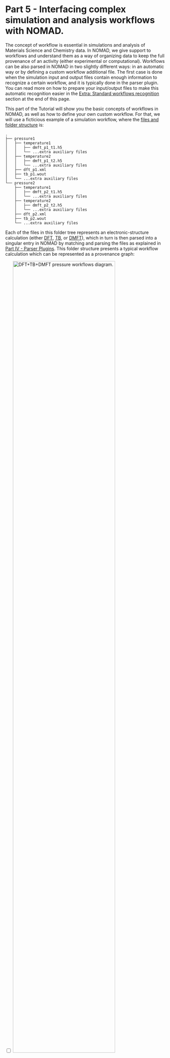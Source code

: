# Part 5 - Interfacing complex simulation and analysis workflows with NOMAD.

The concept of workflow is essential in simulations and analysis of Materials Science and Chemistry data. In NOMAD, we give support to workflows and understand them as a way of organizing data to keep the full provenance of an activity (either experimental or computational). Workflows can be also parsed in NOMAD in two slightly different ways: in an automatic way or by defining a custom workflow additional file. The first case is done when the simulation input and output files contain enough information to recognize a certain workflow, and it is typically done in the parser plugin. You can read more on how to prepare your input/output files to make this automatic recognition easier in the [Extra: Standard workflows recognition](#standard-workflows-recognition) section at the end of this page.

This part of the Tutorial will show you the basic concepts of workflows in NOMAD, as well as how to define your own custom workflow. For that, we will use a ficticious example of a simulation workflow, where the [files and folder structure](https://www.fairmat-nfdi.eu/uploads/Area%20C/example_files.zip) is:
```
.
├── pressure1
│   ├── temperature1
│   │   ├── dmft_p1_t1.h5
│   │   └── ...extra auxiliary files
│   ├── temperature2
│   │   ├── dmft_p1_t2.h5
│   │   └── ...extra auxiliary files
│   ├── dft_p1.xml
│   ├── tb_p1.wout
│   └── ...extra auxiliary files
└── pressure2
    ├── temperature1
    │   ├── dmft_p2_t1.h5
    │   └── ...extra auxiliary files
    ├── temperature2
    │   ├── dmft_p2_t2.h5
    │   └── ...extra auxiliary files
    ├── dft_p2.xml
    ├── tb_p2.wout
    └── ...extra auxiliary files
```
Each of the files in this folder tree represents an electronic-structure calculation (either [DFT](https://en.wikipedia.org/wiki/Density_functional_theory), [TB](https://en.wikipedia.org/wiki/Tight_binding), or [DMFT](https://en.wikipedia.org/wiki/Dynamical_mean-field_theory)), which in turn is then parsed into a singular entry in NOMAD by matching and parsing the files as explained in [Part IV - Parser Plugins](parser_plugins.md). This folder structure presents a typical workflow calculation which can be represented as a provenance graph:

<div class="click-zoom">
    <label>
        <input type="checkbox">
        <img src="../assets/part5-custom-workflows/workflows_dft_tb_dmft.png" alt="DFT+TB+DMFT pressure workflows diagram." width="80%" title="Click to zoom in">
    </label>
</div>

Note that the arrows here indicate directionality of the nodes _inputs_, _tasks_ (DFT, TB, DMFT), and _outputs_. Here, _input_ refers to the all input information given to perform the calculation. In [Part II - NOMAD-Simulations](nomad_simulations.md), we saw that the input is further divided in the `ModelSystem` information (i.e., atom positions, cell information, etc.) and the `ModelMethod` information (i.e., the mathematical model and numerical parameters). `DFT`, `TB` and `DMFT` refer to individual _tasks_ of the workflow, and refers to the activity [Simulation](nomad_simulations.md). _Output_ refers to the output data of each of the final DMFT tasks and is directly related with the `Outputs` section defined in [Part II - NOMAD-Simulations](nomad_simulations.md/#outputs).

Go to the [NOMAD Upload page](https://nomad-lab.eu/prod/v1/staging/gui/user/uploads), create a new upload, and drag-and-drop the zipped `example_files.zip` file. This action should generate 8 entries in total:

<div class="click-zoom">
    <label>
        <input type="checkbox">
        <img src="../assets/part5-custom-workflows/uploading_example_files.png" alt="Uploading example_files.zip to NOMAD screenshot." width="80%" title="Click to zoom in">
    </label>
</div>

The assignements for this part of the tutorial are about setting manually the following workflows:

1. A `SinglePoint` workflow for one of the calculations (e.g., the DFT one) in the `pressure1` subfolder.
2. An overarching workflow entry for each pressure P<sub>i=1,2</sub>, grouping all `SinglePoint` DFT, TB, DMFT at T<sub>1</sub>, and DMFT at T<sub>2</sub> tasks.
3. A top level workflow entry, grouping together all pressure calculations.
4. Use or define a new plugin to run functionalities and normalizations for the custom workflows.

The solutions to these assignements can be found in the [Workflow YAML files](https://www.fairmat-nfdi.eu/uploads/Area%20C/workflowyaml_files.zip). We recommend you to try writing these files yourself first, and then compare them with the tested files.


## Assignement 5.1: `SinglePoint` workflow

NOMAD is able to [recognize certain workflows in an automatic way](#automaticworkflows), such as the `SinglePoint` case mentioned above. However, to showcase how to the use workflows in NOMAD, you will learn how to manually construct the `SinglePoint` workflow, represented by the following provenance graph:

<div class="click-zoom">
    <label>
        <input type="checkbox">
        <img src="../assets/part5-custom-workflows/singlepoint.png" alt="DFT SinglePoint diagram." width="80%" title="Click to zoom in">
    </label>
</div>

To define a workflow manually in NOMAD, you must add a YAML file to the upload folder. This file contains references to the relevant inputs, outputs, and tasks sections. This file should be named `<filename>.archive.yaml`. In this case, you should include the file `single_point.archive.yaml` with the following content:

```yaml
workflow2:
  name: SinglePoint
  m_def: simulationworkflowschema.general.SimulationWorkflow
  inputs:
    - name: Input structure
      section: '../upload/archive/mainfile/pressure1/dft_p1.xml#/run/0/system/-1'
  outputs:
    - name: Output calculation
      section: '../upload/archive/mainfile/pressure1/dft_p1.xml#/run/0/calculation/-1'
  tasks:
    - m_def: nomad.datamodel.metainfo.workflow.TaskReference
      task: '../upload/archive/mainfile/pressure1/dft_p1.xml#/workflow2'
      name: DFT at Pressure P1
      inputs:
        - name: Input structure
          section: '../upload/archive/mainfile/pressure1/dft_p1.xml#/run/0/system/-1'
      outputs:
        - name: Output calculation
          section: '../upload/archive/mainfile/pressure1/dft_p1.xml#/run/0/calculation/-1'
```

Note several things about the content of this file:

1. **`name`** keys are optional.
2. **`m_def`** defines the section definition (in this case, the `SimulationWorkflow` section defined in the [simulationworkflowschema](https://github.com/nomad-coe/nomad-schema-plugin-simulation-workflow/blob/develop/simulationworkflowschema/general.py#L121) plugin and the `TaskReference` section defined in the source code of NOMAD) used for this workflow. This allows us to use the `normalize()` functions defined in this class. See [Assignement 5.4: Extending workflows plugins and `m_def` in the custom workflow schema](#assignement54) for more information
2. The root path of the upload can be referenced with `../upload/archive/mainfile/`. Starting from there, the original directory tree structure of the upload is maintained. There are other formats for referencing, and you can find more information on the corresponding [general NOMAD documentation](https://nomad-lab.eu/prod/v1/docs/howto/customization/basics.html#different-forms-of-references) page
3. **`inputs`** reference the section containing inputs of the whole workflow. In this case this is the section `run[0].system[-1]` parsed from the mainfile in the path `pressure1/dft_p1.xml`.
4. **`outputs`** reference the section containing outputs of the whole workflow. In this case this is the section `run[0].calculation[-1]` parsed from the mainfile in the path `pressure1/dft_p1.xml`.
5. **`tasks`** reference the section containing tasks of each step in the workflow. These must also contain `inputs` and `outputs` properly referencing the corresponding sections; this will then _link_ inputs/outputs/tasks in the NOMAD Archive. In this case this is a `TaskReference` to the section `workflow2` parsed from the mainfile in the path `pressure1/dft_p1.xml`.
6. **`section`** reference to the uploaded mainfile specific section. The left side of the `#` symbol contains the path to the mainfile, while the right contains the path to the section.

??? note "`run` and `data` sections in the NOMAD entries"
    As we explained in [Part I - Intro to NOMAD](intro.md), we are currently migrating the section definitions in `run` to `data`. In the [Part II - NOMAD-Simulations](nomad_simulations.md), we showed you the definitions that populate the `data` section. However, the current parsers in NOMAD still use the legacy section `run`, and that is why we need to still use references to these sections. Nevertheless, the structure of the legacy `run` schema and the new `data` schema is the same: in the legacy schema we had the `System` - `Method` - `Calculation` sub-sections, while in the new schema we have `ModelSystem` - `ModelMethod` - `Outputs`, and the very same reasoning will apply once we finish the migration.


Drag this new file into the upload we created. This will produce an extra entry with the following Overview content:

<div class="click-zoom">
    <label>
        <input type="checkbox">
        <img src="../assets/part5-custom-workflows/singlepoint_nomad.png" alt="NOMAD workflow schema" width="80%" title="NOMAD workflow schema">
    </label>
</div>

Note that you are referencing sections which are lists. Thus, in each case you should be careful to reference the correct section for inputs and outputs (example: a `GeometryOptimization` workflow calculation will have the "Input structure" as `run[0].system[0]`, while the "Output calculation" would also contain `run[0].system[-1]`, and all intermediate steps must input/output the corresponding section to be linked).

??? note "NOMAD workflow filename"
    The NOMAD workflow YAML file name, i.e., `<filename>` in the explanation above, can be any custom name defined by the user, but the file **must** keep the extension `.archive.yaml` at the end. This is done in order for NOMAD to recognize this file as a custom schema. Custom schemas are widely used in experimental parsing, and you can learn more about them in the [FAIRmat tutorial 8](https://www.fairmat-nfdi.eu/events/fairmat-tutorial-8/tutorial-8-home).

You can extend the workflow meta-information by adding the metholodogical input parameters as stored in the section path `run[0].method[-1]`. The new `single_point.archive.yaml` will be:

```yaml
workflow2:
  name: SinglePoint
  m_def: simulationworkflowschema.general.SimulationWorkflow
  inputs:
    - name: Input structure
      section: '../upload/archive/mainfile/pressure1/dft_p1.xml#/run/0/system/-1'
    - name: Input methodology parameters
      section: '../upload/archive/mainfile/pressure1/dft_p1.xml#/run/0/method/-1'
  outputs:
    - name: Output calculation
      section: '../upload/archive/mainfile/pressure1/dft_p1.xml#/run/0/calculation/-1'
  tasks:
    - m_def: nomad.datamodel.metainfo.workflow.TaskReference
      task: '../upload/archive/mainfile/pressure1/dft_p1.xml#/workflow2'
      name: DFT at Pressure P1
      inputs:
        - name: Input structure
          section: '../upload/archive/mainfile/pressure1/dft_p1.xml#/run/0/system/-1'
        - name: Input methodology parameters
          section: '../upload/archive/mainfile/pressure1/dft_p1.xml#/run/0/method/-1'
      outputs:
        - name: Output calculation
          section: '../upload/archive/mainfile/pressure1/dft_p1.xml#/run/0/calculation/-1'
```

which in turn produces a similar workflow than before, but with an extra input node:

<div class="click-zoom">
    <label>
        <input type="checkbox">
        <img src="../assets/part5-custom-workflows/singlepoint_nomad_method.png" alt="SinglePoint workflow visualizer with Method added" width="80%" title="SinglePoint workflow visualizer with Method added">
    </label>
</div>


## Assignement 5.2: Pressure workflows

Now that you know the basics of the workflow YAML schema, let's try to define an overarching workflow for each of the pressures. For this section, you will learn how to create the workflow YAML schema for the P<sub>1</sub> case; the extension for P<sub>2</sub> is then a matter of changing names and paths in the YAML files. For simplicity, we will skip referencing to methodology sections.

Thus, the `inputs` can be defined as:
```yaml
workflow2:
  name: DFT+TB+DMFT at P1
  m_def: simulationworkflowschema.general.SimulationWorkflow
  inputs:
    - name: Input structure
      section: '../upload/archive/mainfile/pressure1/dft_p1.xml#/run/0/system/-1'
```
and there are two `outputs`, one for each of the DMFT calculations at distinct temperatures:
```yaml
  outputs:
    - name: Output DMFT at P1, T1 calculation
      section: '../upload/archive/mainfile/pressure1/temperature1/dmft_p1_t1.h5#/run/0/calculation/-1'
    - name: Output DMFT at P1, T2 calculation
      section: '../upload/archive/mainfile/pressure1/temperature2/dmft_p1_t2.h5#/run/0/calculation/-1'
```
Now, `tasks` are defined for each of the activities performed (each corresponding to an underlying SinglePoint workflow). To define a linked workflow as it is the case, each task must contain an input that corresponds to one of the outputs of the previous task. Moreover, the first task should take as input the overall input of the workflow, and the final task should also have as an output the overall workflow output.
Then:
```yaml
  tasks:
    - m_def: nomad.datamodel.metainfo.workflow.TaskReference
      task: '../upload/archive/mainfile/pressure1/dft_p1.xml#/workflow2'
      name: DFT at P1
      inputs:
        - name: Input structure
          section: '../upload/archive/mainfile/pressure1/dft_p1.xml#/run/0/system/-1'
      outputs:
        - name: Output DFT at P1 calculation
          section: '../upload/archive/mainfile/pressure1/dft_p1.xml#/run/0/calculation/-1'
    - m_def: nomad.datamodel.metainfo.workflow.TaskReference
      task: '../upload/archive/mainfile/pressure1/tb_p1.wout#/workflow2'
      name: TB at P1
      inputs:
        - name: Input DFT at P1 calculation
          section: '../upload/archive/mainfile/pressure1/dft_p1.xml#/run/0/calculation/-1'
      outputs:
        - name: Output TB at P1 calculation
          section: '../upload/archive/mainfile/pressure1/tb_p1.wout#/run/0/calculation/-1'
    - m_def: nomad.datamodel.metainfo.workflow.TaskReference
      task: '../upload/archive/mainfile/pressure1/temperature1/dmft_p1_t1.h5#/workflow2'
      name: DMFT at P1 and T1
      inputs:
        - name: Input TB at P1 calculation
          section: '../upload/archive/mainfile/pressure1/tb_p1.wout#/run/0/calculation/-1'
      outputs:
        - name: Output DMFT at P1, T1 calculation
          section: '../upload/archive/mainfile/pressure1/temperature1/dmft_p1_t1.h5#/run/0/calculation/-1'
    - m_def: nomad.datamodel.metainfo.workflow.TaskReference
      task: '../upload/archive/mainfile/pressure1/temperature1/dmft_p1_t1.h5#/workflow2'
      name: DMFT at P1 and T2
      inputs:
        - name: Input TB at P1 calculation
          section: '../upload/archive/mainfile/pressure1/tb_p1.wout#/run/0/calculation/-1'
      outputs:
        - name: Output DMFT at P1, T2 calculation
          section: '../upload/archive/mainfile/pressure1/temperature2/dmft_p1_t2.h5#/run/0/calculation/-1'
```
Note here:

- The `inputs` for each subsequent step are the `outputs` of the previous step.
- The final two `outputs` coincide with the `workflow2` `outputs`.

This workflow (`pressure1.archive.yaml`) file will then produce an entry with the following Overview page:

<div class="click-zoom">
    <label>
        <input type="checkbox">
        <img src="../assets/part5-custom-workflows/pressure1.png" alt="Pressure P1 workflow visualizer" width="90%" title="Pressure P1 workflow visualizer">
    </label>
</div>

Similarly, for P<sub>2</sub> you can upload a new `pressure2.archive.yaml` file with the same content, except when substituting 'pressure1' and 'p1' by their counterparts. This will produce a similar graph than the one showed before but for "P2".


## Assignement 5.3: The top-level workflow

After adding the workflow YAML files, Your upload folder directory now looks like:
```
.
├── pressure1
│   │   ├── dmft_p1_t1.h5
│   │   └── ...extra auxiliary files
│   ├── temperature2
│   │   ├── dmft_p1_t2.h5
│   │   └── ...extra auxiliary files
│   ├── dft_p1.xml
│   ├── tb_p1.wout
│   └── ...extra auxiliary files
├── pressure1.archive.yaml
├── pressure2
│   ├── temperature1
│   │   ├── dmft_p2_t1.h5
│   │   └── ...extra auxiliary files
│   ├── temperature2
│   │   ├── dmft_p2_t2.h5
│   │   └── ...extra auxiliary files
│   ├── dft_p2.xml
│   ├── tb_p2.wout
│   └── ...extra auxiliary files
├── pressure2.archive.yaml
└── single_point.archive.yaml
```
In order to define the general workflow that groups all pressure calculations, you can reference directly the previous `pressure1.archive.yaml` and `pressure2.archive.yaml` files as tasks. Still, `inputs` and `outputs` must be referenced to their corresponding file and section paths.

Create a new `fullworkflow.archive.yaml` file with the `inputs`:
```yaml
workflow2:
  name: Full calculation at different pressures for SrVO3
  m_def: simulationworkflowschema.general.SimulationWorkflow
  inputs:
    - name: Input structure at P1
      section: '../upload/archive/mainfile/pressure1/dft_p1.xml#/run/0/system/-1'
    - name: Input structure at P2
      section: '../upload/archive/mainfile/pressure2/dft_p2.xml#/run/0/system/-1'
```
And `outputs`:
```yaml
  outputs:
    - name: Output DMFT at P1, T1 calculation
      section: '../upload/archive/mainfile/pressure1/temperature1/dmft_p1_t1.h5#/run/0/calculation/-1'
    - name: Output DMFT at P1, T2 calculation
      section: '../upload/archive/mainfile/pressure1/temperature2/dmft_p1_t2.h5#/run/0/calculation/-1'
    - name: Output DMFT at P2, T1 calculation
      section: '../upload/archive/mainfile/pressure2/temperature1/dmft_p2_t1.h5#/run/0/calculation/-1'
    - name: Output DMFT at P2, T2 calculation
      section: '../upload/archive/mainfile/pressure2/temperature2/dmft_p2_t2.h5#/run/0/calculation/-1'
```
Finally, `tasks` references the previous YAML schemas as follows:
```yaml
  tasks:
    - m_def: nomad.datamodel.metainfo.workflow.TaskReference
      task: '../upload/archive/mainfile/pressure1.archive.yaml#/workflow2'
      name: DFT+TB+DMFT at P1
      inputs:
        - name: Input structure at P1
          section: '../upload/archive/mainfile/pressure1/dft_p1.xml#/run/0/system/-1'
      outputs:
        - name: Output DMFT at P1, T1 calculation
          section: '../upload/archive/mainfile/pressure1/temperature1/dmft_p1_t1.h5#/run/0/calculation/-1'
        - name: Output DMFT at P1, T2 calculation
          section: '../upload/archive/mainfile/pressure1/temperature2/dmft_p1_t2.h5#/run/0/calculation/-1'
    - m_def: nomad.datamodel.metainfo.workflow.TaskReference
      task: '../upload/archive/mainfile/pressure2.archive.yaml#/workflow2'
      name: DFT+TB+DMFT at P2
      inputs:
        - name: Input structure at P2
          section: '../upload/archive/mainfile/pressure2/dft_p2.xml#/run/0/system/-1'
      outputs:
        - name: Output DMFT at P2, T1 calculation
          section: '../upload/archive/mainfile/pressure2/temperature1/dmft_p2_t1.h5#/run/0/calculation/-1'
        - name: Output DMFT at P2, T2 calculation
          section: '../upload/archive/mainfile/pressure2/temperature2/dmft_p2_t2.h5#/run/0/calculation/-1'
```

This will produce the following entry and its Overview page:

<div class="click-zoom">
    <label>
        <input type="checkbox">
        <img src="../assets/part5-custom-workflows/fullworkflow.png" alt="Full workflow visualizer" width="90%" title="Full workflow visualizer">
    </label>
</div>


## Assignement 5.4: Extending workflows plugins and `m_def` in the custom workflow schema {#assignement54}

In the previous assignements, you learn how to define your own workflows. An important step in the definition of this YAML files is the specification of `m_def`. This key allows us automate calls for the `normalize()` function of the specified class (in all the examples above, these were `SimulationWorkflow` and `TaskReference`). This means we can extract more information from this workflows if `m_def` is defined as a standard workflow section, e.g., `SinglePoint` or `GeometryOptimization`.

??? note "Current status of standard workflow definitions"
    We are currently working on extending the support for a large variety of standard workflows. For version 0.0.2, we have the `nomad-simulations` and the `simulationworkflowschema` plugins living in two separate Github repositories, but we are planning to merge both plugins into the `nomad-simulations` package. In order to see the current supported standard workflows, we recommend you to visit the [simulationworkflowschema](https://github.com/nomad-coe/nomad-schema-plugin-simulation-workflow/tree/develop/simulationworkflowschema) plugin and check its modules.


In our previous example, we can standardize the definition of the `single_point.archive.yaml` by changing `m_def` to point to the standard `SinglePoint` workflow:
```yaml
workflow2:
  name: SinglePoint
  m_def: simulationworkflowschema.single_point.SinglePoint
  inputs:
    - name: Input structure
      section: '../upload/archive/mainfile/pressure1/dft_p1.xml#/run/0/system/-1'
    - name: Input methodology parameters
      section: '../upload/archive/mainfile/pressure1/dft_p1.xml#/run/0/method/-1'
  outputs:
    - name: Output calculation
      section: '../upload/archive/mainfile/pressure1/dft_p1.xml#/run/0/calculation/-1'
  tasks:
    - m_def: nomad.datamodel.metainfo.workflow.TaskReference
      task: '../upload/archive/mainfile/pressure1/dft_p1.xml#/workflow2'
      name: DFT at Pressure P1
      inputs:
        - name: Input structure
          section: '../upload/archive/mainfile/pressure1/dft_p1.xml#/run/0/system/-1'
        - name: Input methodology parameters
          section: '../upload/archive/mainfile/pressure1/dft_p1.xml#/run/0/method/-1'
      outputs:
        - name: Output calculation
          section: '../upload/archive/mainfile/pressure1/dft_p1.xml#/run/0/calculation/-1'
```

This has no practical effect, but it actually shows that if new methods/class functions are implemented in `SinglePoint` and called in `SinglePoint.normalize()` we could extract more information into the workflow entry and even display some derived properties.


## Extra: Standard workflows recognition {#standard-workflows-recognition}

There are some cases where the NOMAD infrastructure is able to recognize certain workflows automatically when processing the uploaded files. The simplest example is any `SinglePoint` calculation, as explained above. Other examples include `GeometryOptimization`, `Phonons`, `DFT+GW`, and `MolecularDynamics`. Automated workflow detection may require your folder structure to fulfill certain conditions.

Here are some general guidelines or suggestions for preparing your upload folder in order to make it easier for the automatic workflow recognition to work:

- Always organize your files in an **top-down structure**, i.e., the initial tasks should be upper in the directory tree, while the later tasks lower on it.
- Avoid having to go up and down between folders if some properties are derived between these files. These situations are very complicated to predict a priori in an automatic way.
- Keep as much information as possible regarding relative file paths, tasks, etc, in the output of your simulations.
- Avoid duplication of files in subfolders. If initially you do a simulation A from which a later simulation B is derived and you want to store B in a subfolder, there is no need to copy the A files inside the subfolder B.

The folder structure used throughout this part is a good example of a clean upload which is friendly and easy to work with when defining NOMAD workflows.

